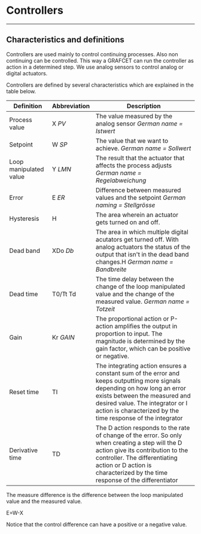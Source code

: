 # Controllers
_____________________________________
## Characteristics and definitions
Controllers are used mainly to control continuing processes. Also non continuing can be controlled. This way a GRAFCET can run the controller as action in a determined step. We use analog sensors to control analog or digital actuators.

Controllers are defined by several characteristics which are explained in the table below.


| **Definition**         | **Abbreviation** | **Description**                                                                                                                                                                                                                                                                                               |
|--------------------|---------------|----------------------------------------------------------------------------------------------------------------------------------------------------------------------------------------------------------------------------------------------------------------------------------------------------------------|
| Process value     | X *PV*        | The value measured by the analog sensor *German name = Istwert*                                                                                                                                                                                                          |
| Setpoint   | W *SP*        | The value that we want to achieve. *German name = Sollwert*                                                                                                                                                                                                                   |
| Loop manipulated value      | Y *LMN*       | The result that the actuator that affects the process adjusts *German name = Regelabweichung*                                                                                                                                                                   |
| Error      | E *ER*        | Difference between measured values and the setpoint *German naming = Stellgrösse*                                                                                                                                                                                                     |
| Hysteresis         | H             | The area wherein an actuator gets turned on and off.                                                                                                                                                                                                                                                      |
| Dead band          | XDo *Db*      | The area in which multiple digital acutators get turned off. With analog actuators the status of the output that isn't in the dead band changes.H *German name = Bandbreite*                                                                                                 |
| Dead time         | T0/Tt Td      | The time delay between the change of the loop manipulated value and the change of the measured value. *German name = Totzeit*                                                                                                                                                     |
| Gain        | Kr *GAIN*     | The proportional action or P-action amplifies the output in proportion to input. The magnitude is determined by the gain factor, which can be positive or negative.                                                                                              |
| Reset time     | TI            | The integrating action ensures a constant sum of the error and keeps outputting more signals depending on how long an error exists between the measured and desired value. The integrator or I action is characterized by the time response of the integrator  |
| Derivative time | TD            | The D action responds to the rate of change of the error. So only when creating a step will the D action give its contribution to the controller. The differentiating action or D action is characterized by the time response of the differentiator           |

The measure difference is the difference between the loop manipulated value and the measured value.

E=W-X

Notice that the control difference can have a positive or a negative value.
